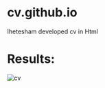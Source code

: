# cv.github.io
Ihetesham developed cv in Html
# Results:

![cv](https://github.com/Dilawarkhan1417/cv.github.io/assets/114845844/9a5d5b61-18da-4b38-ba79-f4ea7dc4b513)

